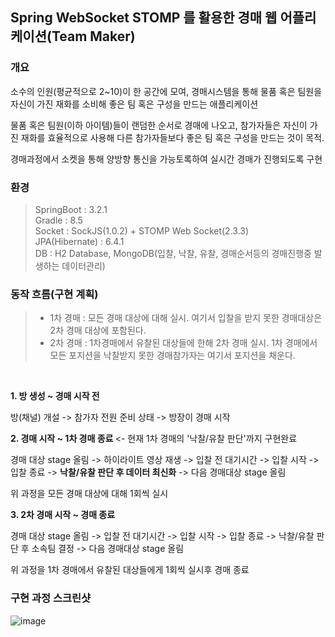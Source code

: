 ## Spring WebSocket STOMP 를 활용한 경매 웹 어플리케이션(Team Maker) ##

### 개요 ###
소수의 인원(평균적으로 2~10)이 한 공간에 모여, 경매시스템을 통해 물품 혹은 팀원을 자신이 가진 재화를 소비해 좋은 팀 혹은 구성을 만드는 애플리케이션

물품 혹은 팀원(이하 아이템)들이 랜덤한 순서로 경매에 나오고, 참가자들은 자신이 가진 재화를 효율적으로 사용해 다른 참가자들보다 좋은 팀 혹은 구성을 만드는 것이 목적.

경매과정에서 소켓을 통해 양방향 통신을 가능토록하여 실시간 경매가 진행되도록 구현 


### 환경 ###

> SpringBoot : 3.2.1  
> Gradle : 8.5  
> Socket : SockJS(1.0.2) + STOMP Web Socket(2.3.3)  
> JPA(Hibernate) : 6.4.1    
> DB : H2 Database, MongoDB(입찰, 낙찰, 유찰, 경매순서등의 경매진행중 발생하는 데이터관리)

### 동작 흐름(구현 계획) ###

> * 1차 경매 : 모든 경매 대상에 대해 실시. 여기서 입찰을 받지 못한 경매대상은 2차 경매 대상에 포함된다.
> * 2차 경매 : 1차경매에서 유찰된 대상들에 한해 2차 경매 실시. 1차 경매에서 모든 포지션을 낙찰받지 못한 경매참가자는 여기서 포지션을 채운다.  
  
<br>

<b> 1. 방 생성 ~ 경매 시작 전 </b>

방(채널) 개설 -> 참가자 전원 준비 상태 -> 방장이 경매 시작

<b> 2. 경매 시작 ~ 1차 경매 종료 </b>   <- 현재 1차 경매의 '낙찰/유찰 판단'까지 구현완료 

경매 대상 stage 올림 -> 하이라이트 영상 재생 -> 입찰 전 대기시간 -> 입찰 시작 -> 입찰 종료 -> <strong>낙찰/유찰 판단 후 데이터 최신화</strong>
-> 다음 경매대상 stage 올림

위 과정을 모든 경매 대상에 대해 1회씩 실시

<b> 3. 2차 경매 시작 ~ 경매 종료 </b>

경매 대상 stage 올림 -> 입찰 전 대기시간 -> 입찰 시작 -> 입찰 종료 -> 낙찰/유찰 판단 후 소속팀 결정
-> 다음 경매대상 stage 올림

위 과정을 1차 경매에서 유찰된 대상들에게 1회씩 실시후 경매 종료

### 구현 과정 스크린샷 ###

![image](https://github.com/sungwoon129/TeamMaker/assets/43958570/4f369bb4-6914-4fb8-98ed-7ce0ba156e99)